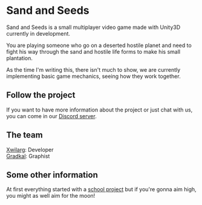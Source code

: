 # Sand and Seeds
Sand and Seeds is a small multiplayer video game made with Unity3D currently in development.

You are playing someone who go on a deserted hostile planet and need to fight his way through the sand and hostile life forms to make his small plantation.

As the time I'm writing this, there isn't much to show, we are currently implementing basic game mechanics, seeing how they work together.

## Follow the project
If you want to have more information about the project or just chat with us, you can come in our [Discord server](https://discord.gg/R6zWb7a).

## The team
[Xwilarg](https://github.com/Xwilarg): Developer<br/>
[Gradkal](https://github.com/Gradkal): Graphist

## Some other information
At first everything started with a [school project](https://files.zirk.eu/EPITECH/PG-FPF.pdf) but if you're gonna aim high, you might as well aim for the moon!
